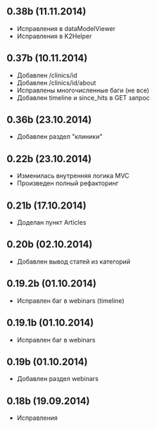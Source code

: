 ## 0.38b (11.11.2014)
  - Исправления в dataModelViewer
  - Исправления в K2Helper

## 0.37b (10.11.2014)

  - Добавлен /clinics/id
  - Добавлен /clinics/id/about
  - Исправлены многочисленные баги (не все)
  - Добавлен timeline и since_hits в GET запрос

## 0.36b (23.10.2014)

  - Добавлен раздел "клиники"

## 0.22b (23.10.2014)

  - Изменилась внутренняя логика MVC
  - Произведен полный рефакторинг

## 0.21b (17.10.2014)

  - Доделан пункт Articles

## 0.20b (02.10.2014)

  - Добавлен вывод статей из категорий

## 0.19.2b (01.10.2014)

  - Исправлен баг в webinars (timeline)

## 0.19.1b (01.10.2014)

  - Исправлен баг в webinars

## 0.19b (01.10.2014)

  - Добавлен раздел webinars

## 0.18b (19.09.2014)
  - Исправления
